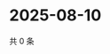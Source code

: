 # 2025-08-10

共 0 条

<!-- BEGIN ZHIHUVIDEO -->
<!-- 最后更新时间 Sun Aug 10 2025 03:08:41 GMT+0800 (China Standard Time) -->

<!-- END ZHIHUVIDEO -->
